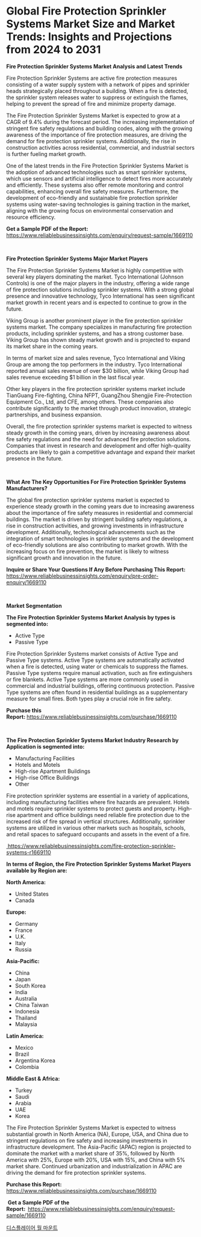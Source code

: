 <p><h1>Global Fire Protection Sprinkler Systems Market Size and Market Trends: Insights and Projections from 2024 to 2031</h1></p><p><strong>Fire Protection Sprinkler Systems Market Analysis and Latest Trends</strong></p>
<p><p>Fire Protection Sprinkler Systems are active fire protection measures consisting of a water supply system with a network of pipes and sprinkler heads strategically placed throughout a building. When a fire is detected, the sprinkler system releases water to suppress or extinguish the flames, helping to prevent the spread of fire and minimize property damage. </p><p>The Fire Protection Sprinkler Systems Market is expected to grow at a CAGR of 9.4% during the forecast period. The increasing implementation of stringent fire safety regulations and building codes, along with the growing awareness of the importance of fire protection measures, are driving the demand for fire protection sprinkler systems. Additionally, the rise in construction activities across residential, commercial, and industrial sectors is further fueling market growth. </p><p>One of the latest trends in the Fire Protection Sprinkler Systems Market is the adoption of advanced technologies such as smart sprinkler systems, which use sensors and artificial intelligence to detect fires more accurately and efficiently. These systems also offer remote monitoring and control capabilities, enhancing overall fire safety measures. Furthermore, the development of eco-friendly and sustainable fire protection sprinkler systems using water-saving technologies is gaining traction in the market, aligning with the growing focus on environmental conservation and resource efficiency.</p></p>
<p><strong>Get a Sample PDF of the Report:&nbsp;</strong> <a href="https://www.reliablebusinessinsights.com/enquiry/request-sample/1669110">https://www.reliablebusinessinsights.com/enquiry/request-sample/1669110</a></p>
<p>&nbsp;</p>
<p><strong>Fire Protection Sprinkler Systems Major Market Players</strong></p>
<p><p>The Fire Protection Sprinkler Systems Market is highly competitive with several key players dominating the market. Tyco International (Johnson Controls) is one of the major players in the industry, offering a wide range of fire protection solutions including sprinkler systems. With a strong global presence and innovative technology, Tyco International has seen significant market growth in recent years and is expected to continue to grow in the future.</p><p>Viking Group is another prominent player in the fire protection sprinkler systems market. The company specializes in manufacturing fire protection products, including sprinkler systems, and has a strong customer base. Viking Group has shown steady market growth and is projected to expand its market share in the coming years.</p><p>In terms of market size and sales revenue, Tyco International and Viking Group are among the top performers in the industry. Tyco International reported annual sales revenue of over $30 billion, while Viking Group had sales revenue exceeding $1 billion in the last fiscal year.</p><p>Other key players in the fire protection sprinkler systems market include TianGuang Fire-fighting, China NFPT, GuangZhou Shengjie Fire-Protection Equipment Co., Ltd, and CFE, among others. These companies also contribute significantly to the market through product innovation, strategic partnerships, and business expansion.</p><p>Overall, the fire protection sprinkler systems market is expected to witness steady growth in the coming years, driven by increasing awareness about fire safety regulations and the need for advanced fire protection solutions. Companies that invest in research and development and offer high-quality products are likely to gain a competitive advantage and expand their market presence in the future.</p></p>
<p>&nbsp;</p>
<p><strong>What Are The Key Opportunities For Fire Protection Sprinkler Systems Manufacturers?</strong></p>
<p><p>The global fire protection sprinkler systems market is expected to experience steady growth in the coming years due to increasing awareness about the importance of fire safety measures in residential and commercial buildings. The market is driven by stringent building safety regulations, a rise in construction activities, and growing investments in infrastructure development. Additionally, technological advancements such as the integration of smart technologies in sprinkler systems and the development of eco-friendly solutions are also contributing to market growth. With the increasing focus on fire prevention, the market is likely to witness significant growth and innovation in the future.</p></p>
<p><strong>Inquire or Share Your Questions If Any Before Purchasing This Report:</strong> <a href="https://www.reliablebusinessinsights.com/enquiry/pre-order-enquiry/1669110">https://www.reliablebusinessinsights.com/enquiry/pre-order-enquiry/1669110</a></p>
<p>&nbsp;</p>
<p><strong>Market Segmentation</strong></p>
<p><strong>The Fire Protection Sprinkler Systems Market Analysis by types is segmented into:</strong></p>
<p><ul><li>Active Type</li><li>Passive Type</li></ul></p>
<p><p>Fire Protection Sprinkler Systems market consists of Active Type and Passive Type systems. Active Type systems are automatically activated when a fire is detected, using water or chemicals to suppress the flames. Passive Type systems require manual activation, such as fire extinguishers or fire blankets. Active Type systems are more commonly used in commercial and industrial buildings, offering continuous protection. Passive Type systems are often found in residential buildings as a supplementary measure for small fires. Both types play a crucial role in fire safety.</p></p>
<p><strong>Purchase this Report:&nbsp;</strong><a href="https://www.reliablebusinessinsights.com/purchase/1669110">https://www.reliablebusinessinsights.com/purchase/1669110</a></p>
<p>&nbsp;</p>
<p><strong>The Fire Protection Sprinkler Systems Market Industry Research by Application is segmented into:</strong></p>
<p><ul><li>Manufacturing Facilities</li><li>Hotels and Motels</li><li>High-rise Apartment Buildings</li><li>High-rise Office Buildings</li><li>Other</li></ul></p>
<p><p>Fire protection sprinkler systems are essential in a variety of applications, including manufacturing facilities where fire hazards are prevalent. Hotels and motels require sprinkler systems to protect guests and property. High-rise apartment and office buildings need reliable fire protection due to the increased risk of fire spread in vertical structures. Additionally, sprinkler systems are utilized in various other markets such as hospitals, schools, and retail spaces to safeguard occupants and assets in the event of a fire.</p></p>
<p><a href="https://www.reliablebusinessinsights.com/fire-protection-sprinkler-systems-r1669110">&nbsp;https://www.reliablebusinessinsights.com/fire-protection-sprinkler-systems-r1669110</a></p>
<p><strong>In terms of Region, the Fire Protection Sprinkler Systems Market Players available by Region are:</strong></p>
<p>
    <p> <strong> North America: </strong>
        <ul>
            <li>United States</li>
            <li>Canada</li>
        </ul>
        </p> 
    <p> <strong> Europe: </strong>
        <ul>
            <li>Germany</li>
            <li>France</li>
            <li>U.K.</li>
            <li>Italy</li>
            <li>Russia</li>
        </ul>
        </p> 
    <p> <strong> Asia-Pacific: </strong>
        <ul>
            <li>China</li>
            <li>Japan</li>
            <li>South Korea</li>
            <li>India</li>
            <li>Australia</li>
            <li>China Taiwan</li>
            <li>Indonesia</li>
            <li>Thailand</li>
            <li>Malaysia</li>
        </ul>
        </p> 
    <p> <strong> Latin America: </strong>
        <ul>
            <li>Mexico</li>
            <li>Brazil</li>
            <li>Argentina Korea</li>
            <li>Colombia</li>
        </ul>
        </p> 
    <p> <strong> Middle East & Africa: </strong>
        <ul>
            <li>Turkey</li>
            <li>Saudi</li>
            <li>Arabia</li>
            <li>UAE</li>
            <li>Korea</li>
        </ul>
    </p>
    </p>
<p><p>The Fire Protection Sprinkler Systems Market is expected to witness substantial growth in North America (NA), Europe, USA, and China due to stringent regulations on fire safety and increasing investments in infrastructure development. The Asia-Pacific (APAC) region is projected to dominate the market with a market share of 35%, followed by North America with 25%, Europe with 20%, USA with 15%, and China with 5% market share. Continued urbanization and industrialization in APAC are driving the demand for fire protection sprinkler systems.</p></p>
<p><strong>Purchase this Report: </strong><a href="https://www.reliablebusinessinsights.com/purchase/1669110">https://www.reliablebusinessinsights.com/purchase/1669110</a></p>
<p>&nbsp;<strong>Get a Sample PDF of the Report:&nbsp;&nbsp;</strong><a href="https://www.reliablebusinessinsights.com/enquiry/request-sample/1669110">https://www.reliablebusinessinsights.com/enquiry/request-sample/1669110</a></p>
<p><strong></strong></p>
<p><p><a href="https://github.com/vsap75a286l/Market-Research-Report-List-2/blob/main/4186359164892.md">디스플레이어 월 마운트</a></p></p>